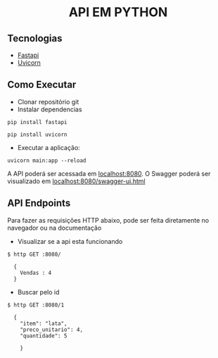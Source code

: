 <h1 align="center">
API EM PYTHON
</h1>

## Tecnologias

- [Fastapi](https://fastapi.tiangolo.com/)
- [Uvicorn](https://www.uvicorn.org/)


## Como Executar

- Clonar repositório git
- Instalar dependencias
```
pip install fastapi

pip install uvicorn
```

- Executar a aplicação:
```
uvicorn main:app --reload
```

A API poderá ser acessada em [localhost:8080](http://localhost:8080).
O Swagger poderá ser visualizado em [localhost:8080/swagger-ui.html](http://localhost:8080/docs)

## API Endpoints

Para fazer as requisições HTTP abaixo, pode ser feita diretamente no navegador ou na documentação

- Visualizar se a api esta funcionando
```
$ http GET :8080/

  {
    Vendas : 4
  }

```

- Buscar pelo id 
```
$ http GET :8080/1

  {
    "item": "lata",
    "preco_unitario": 4,
    "quantidade": 5
    
    }


```